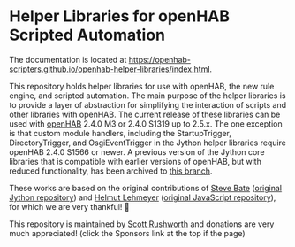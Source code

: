 # Helper Libraries for openHAB Scripted Automation

The documentation is located at https://openhab-scripters.github.io/openhab-helper-libraries/index.html.

This repository holds helper libraries for use with openHAB, the new rule engine, and scripted automation.
The main purpose of the helper libraries is to provide a layer of abstraction for simplifying the interaction of scripts and other libraries with openHAB.
The current release of these libraries can be used with [openHAB](http://openhab.org/) 2.4.0 M3 or 2.4.0 S1319 up to 2.5.x.
The one exception is that custom module handlers, including the StartupTrigger, DirectoryTrigger, and OsgiEventTrigger in the Jython helper libraries require openHAB 2.4.0 S1566 or newer.
A previous version of the Jython core libraries that is compatible with earlier versions of openHAB, but with reduced functionality, has been archived to [this branch](https://github.com/OH-Jython-Scripters/openhab2-jython/tree/original_(%3C%3D2.3)).

These works are based on the original contributions of [Steve Bate](https://github.com/steve-bate) ([original Jython repository](https://github.com/steve-bate/openhab-jython)) and [Helmut Lehmeyer](https://github.com/lewie) ([original JavaScript repository](https://github.com/lewie/openhab2-javascript)), for which we are very thankful!  :vulcan_salute:


This repository is maintained by [Scott Rushworth](https://github.com/5iver) and donations are very much appreciated! (click the Sponsors link at the top if the page)
